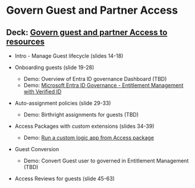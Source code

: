 # Govern Guest and Partner Access

## Deck: [Govern guest and partner Access to resources](https://github.com/microsoft/EntraIDGovernance-Training/blob/main/IGAPOC/Govern%20Guest%20and%20Partner%20Access/EIGA%20POC%20-%20Scenario%203%20-%20Govern%20guest%20and%20partner%20access%20to%20resources.pptx)
                                                        

- Intro - Manage Guest lifecycle (slides 14-18)  
- Onboarding guests (slide 19-28)
  - Demo: Overview of Entra ID governance Dashboard (TBD)
  - Demo: [Microsoft Entra ID Governance - Entitlement Management with Verified ID](https://youtu.be/62PqlLuxFGI)

- Auto-assignment policies (slide 29-33)
  - Demo: Birthright assignments for guests (TBD)

- Access Packages with custom extensions (slides 34-39)
  - Demo: [Run a custom logic app from Access package](https://youtu.be/tiwiUEx0FHo)

- Guest Conversion
  - Demo: Convert Guest user to governed in Entitlement Management (TBD)

- Access Reviews for guests (slide 45-63)
